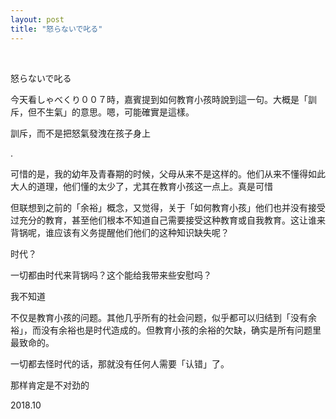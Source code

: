 ```yaml
---
layout: post
title: "怒らないで叱る"
---
```


  
&nbsp;
&nbsp;


怒らないで叱る

今天看しゃべくり００７時，嘉賓提到如何教育小孩時說到這一句。大概是「訓斥，但不生氣」的意思。嗯，可能確實是這樣。

訓斥，而不是把怒氣發洩在孩子身上

.

可惜的是，我的幼年及青春期的时候，父母从来不是这样的。他们从来不懂得如此大人的道理，他们懂的太少了，尤其在教育小孩这一点上。真是可惜

但联想到之前的「余裕」概念，又觉得，关于「如何教育小孩」他们也并没有接受过充分的教育，甚至他们根本不知道自己需要接受这种教育或自我教育。这让谁来背锅呢，谁应该有义务提醒他们他们的这种知识缺失呢？

时代？

一切都由时代来背锅吗？这个能给我带来些安慰吗？

我不知道

不仅是教育小孩的问题。其他几乎所有的社会问题，似乎都可以归结到「没有余裕」，而没有余裕也是时代造成的。但教育小孩的余裕的欠缺，确实是所有问题里最致命的。

一切都去怪时代的话，那就没有任何人需要「认错」了。

那样肯定是不对劲的

2018.10
